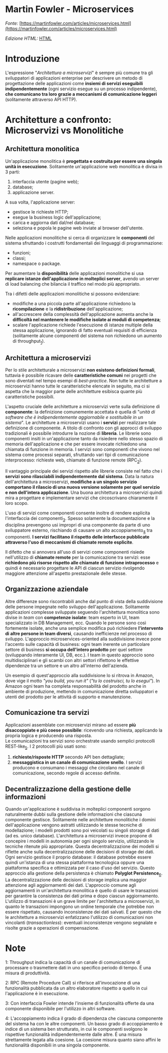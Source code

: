 # Martin Fowler - Microservices
_Fonte:_ [https://martinfowler.com/articles/microservices.html](https://martinfowler.com/articles/microservices.html)

_Edizione HTML:_  [HTML](https://cdn.rawgit.com/niktekusho/IoT-docs/1844e1c2/training/microservices/martinfowler_definition.html)

# Introduzione
L'espressione "_Architettura a microservizi_" è sempre più comune tra gli sviluppatori di applicazioni enterprise per descrivere un metodo di progettazione delle applicazioni come **insiemi di servizi eseguibili indipendentemente** (ogni servizio esegue su un processo indipendente), **che comunicano tra loro grazie a meccanismi di comunicazione leggeri** (solitamente attraverso API HTTP).

# Architetture a confronto: **Microservizi** vs **Monolitiche**

## Architettura monolitica

Un'applicazione monolitica è **progettata e costruita per essere una singola unità in esecuzione**. Solitamente un'applicazione web monolitica è divisa in 3 parti:

1.  interfaccia utente (pagine web);
2.  database;
3.  applicazione server.

A sua volta, l'applicazione server:

-   gestisce le richieste HTTP;
-   esegue la business logic dell'applicazione;
-   carica e aggiorna dati dal/nel database;
-   seleziona e popola le pagine web inviate al browser dell'utente.

Nelle applicazioni monolitiche si cerca di organizzare le **componenti** del sistema sfruttando i costrutti fondamentali dei linguaggi di programmazione:

-   funzioni;
-   classi;
-   namespace o package.

Per aumentare la **disponibilità** delle applicazioni monolitiche si usa **replicare istanze dell'applicazione in molteplici server**, avendo un server di load balancing che bilancia il traffico nel modo più appropriato.

Tra i difetti delle applicazioni monolitiche si possono evidenziare:

-   modifiche a una piccola parte all'applicazione richiedono la **ricompilazione** e la **ridistribuzione** dell'applicazione;
-   all'accrescere della complessità dell'applicazione aumenta anche la **difficoltà nel mantenere le modifiche isolate ai moduli di competenza**;
-   scalare l'applicazione richiede l'esecuzione di istanze multiple della stessa applicazione, ignorando di fatto eventuali requisiti di efficienza (solitamente alcune componenti del sistema non richiedono un aumento di throughput<sub>[1](#1)</sub>).

## Architettura a microservizi

Per lo stile architetturale a microservizi **non esistono definizioni formali**, tuttavia è possibile ricavare delle **caratteristiche comuni** nei progetti che sono diventati nel tempo esempi di _best-practice_.
Non tutte le architetture a microservizi hanno tutte le caratteristiche elencate in seguito, ma ci si aspetta che la maggior parte delle architetture esibisca quante più caratteristiche possibili.

L'aspetto cruciale delle architetture a microservizi verte sulla definizione di **componente**: la definizione comunemente accettata è quella di "_unità di software che è indipendentemente aggiornabile e sostituibile in un sistema_".
Le architetture a microservizi usano i **servizi** per realizzare tale definizione di componente.
A titolo di confronto con gli approcci di sviluppo tradizionali è possibile introdurre la nozione di **libreria**. Le librerie sono componenti insiti in un'applicazione tanto da risiedere nello stesso spazio di memoria dell'applicazione e che per essere invocate richiedono una chiamata di funzione in memoria. I servizi sono componenti che vivono nel sistema come processi separati, sfruttando vari tipi di comunicazione interprocesso: richieste web, chiamate di funzione remote (RPC<sub>[2](#2)</sub>).

Il vantaggio principale dei servizi rispetto alle librerie consiste nel fatto che i **servizi sono rilasciabili indipendentemente dal sistema**. Data la natura dell'architettura a microservizi, **modifiche a un singolo servizio comportano il rilascio di una nuova versione solamente per quel servizio e non dell'intera applicazione**. Una buona architettura a microservizi quindi mira a progettare e implementare servizi che circoscrivano chiaramente il loro scopo.

L'uso di servizi come componenti consente inoltre di rendere esplicita l'interfaccia dei componenti<sub>[3](#3)</sub>.
Spesso solamente la documentazione e la disciplina prevengono usi impropri di una componente da parte di uno sviluppatore esterno, rischiando di causare un alto accoppiamento<sub>[4](#4)</sub> tra componenti. **I servizi facilitano il rispetto delle interfacce pubblicate attraverso l'uso di meccanismi di chiamate remote esplicite**.

Il difetto che si annovera all'uso di servizi come componenti risiede nell'utilizzo di **chiamate remote** per la comunicazione tra servizi: esse **richiedono più risorse rispetto alle chiamate di funzione intraprocesso** e quindi è necessario progettare le API di ciascun servizio rivolgendo maggiore attenzione all'aspetto prestazionale delle stesse.

## Organizzazione aziendale

Altre differenze sono riscontrabili anche dal punto di vista della suddivisione delle persone impegnate nello sviluppo dell'applicazione.
Solitamente applicazioni complesse sviluppate seguendo l'architettura monolitica sono divise in _team_ con **competenze isolate**: team esperto in UI, team specializzato in DB Management, ecc. Quando le persone sono così fortemente isolate, anche una semplice modifica può richiedere **l'intervento di altre persone in team diversi**, causando inefficienze nel processo di sviluppo.
L'approccio microservices-oriented alla suddivisione invece pone l'accento sulle capacità di business: ogni team inerente un particolare settore di business **si occupa dell'intero prodotto** per quel settore (sviluppando interamente UI, DB, ecc.). I team in questo approccio sono multidisciplinari e gli scambi con altri settori riflettono le effettive dipendenze tra un settore e un altro all'interno dell'azienda.

Un esempio di quest'approccio alla suddivisione lo si ritrova in Amazon, dove vige il motto _"you build, you run it"_ (_"tu lo costruisci, tu lo esegui"_). In Amazon ogni team ha completa responsabilità del prodotto anche in ambiente di produzione, mettendo in comunicazione diretta sviluppatori e utenti del prodotto per le attività di supporto e manutenzione.

## Comunicazione tra servizi

Applicazioni assemblate con microservizi mirano ad essere **più disaccoppiate e più coese possibile**: ricevendo una richiesta, applicando la propria logica e producendo una risposta.  
Le comunicazioni tra servizi sono orchestrate usando semplici protocolli REST-like<sub>[5](#5)</sub>.
I 2 protocolli più usati sono:

1.  **richieste/risposte HTTP** secondo API ben dettagliate;
2.  **messaggistica in un canale di comunicazione snello**. I servizi producono e consumano i messaggi che circolano nel canale di comunicazione, secondo regole di accesso definite.

## Decentralizzazione della gestione delle informazioni

Quando un'applicazione è suddivisa in molteplici componenti sorgono naturalmente dubbi sulla gestione delle informazioni che ciascuna componente gestisce.
Solitamente nelle architetture monolitiche i domini dell'applicazione vengono astratti utilizzando le stesse tecniche di modellazione; i modelli prodotti sono poi veicolati su singoli storage di dati (ad es. unico database).
L'architettura a microservizi invece propone di concepire i modelli in autonomia per ogni singolo servizio, utilizzando le tecniche ritenute più appropriate.
Questa decentralizzazione dei modelli si riflette anche sulla decentralizzazione delle decisioni di storage dei dati.
Ogni servizio gestisce il proprio database: il database potrebbe essere quindi un'istanza di una stessa piattaforma tecnologica oppure una piattaforma specifica e ottimizzata per il caso d'uso del servizio. Questo approccio alla gestione della persistenza è chiamato **Polyglot Persistence**<sub>[6](#6)</sub>.
La decentralizzazione delle decisioni di storage implica una maggior attenzione agli aggiornamenti dei dati.
L'approccio comune agli aggiornamenti in un'architettura monolitica è quello di usare le transazioni per garantire la consistenza dei dati prima e dopo ciascun aggiornamento.
L'utilizzo di transazioni è un grave limite per l'architettura a microservizi, in quanto le transazioni impongono un ordine temporale che potrebbe non essere rispettato, causando inconsistenze dei dati salvati.
É per questo che le architetture a microservizi enfatizzano l'utilizzo di comunicazioni non vincolanti (_transactionless_): eventuali inconsistenze vengono segnalate e risolte grazie a operazioni di compensazione.

# Note

<a name="1">1:</a> Throughput indica la capacità di un canale di comunicazione di processare o trasmettere dati in uno specifico periodo di tempo. É una misura di produttività.

<a name="2">2:</a> RPC (Remote Procedure Call) si riferisce all'invocazione di una funzionalità pubblicata da un altro elaboratore rispetto a quello in cui l'applicazione è in esecuzione.

<a name="3">3:</a> Con interfaccia Fowler intende l'insieme di funzionalità offerte da una componente disponibile per l'utilizzo in altri software.

<a name="4">4:</a> L'accoppiamento indica il grado di dipendenza che ciascuna componente del sistema ha con le altre componenti. Un basso grado di accoppiamento è indice di un sistema ben strutturato, in cui le componenti svolgono le rispettive funzionalità indipendentemente dalle altre.
É una misura strettamente legata alla coesione. La coesione misura quanto siano affini le funzionalità disponibili in una singola componente.
